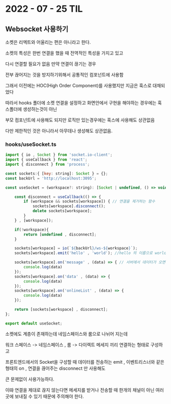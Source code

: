 # 2022 - 07 - 25 TIL

## Websocket 사용하기
소켓은 리엑트와 어울리는 편은 아니라고 한다.<br>
 
소켓의 특성은 한번 연결을 했을 때 전역적인 특성을 가지고 있고<br>

다시 연결할 필요가 없음 만약 연결이 끊기는 경우<br>

전부 끊어지는 것을 방지하기위해서 공통적인 컴포넌트에 사용함<br>

그래서 이전에는 HOC(High Order Component)를 사용했지만 지금은 훅스로 대채되었다<br>

따라서 hooks 폴더에 소켓 연결을 설정하고 화면안에서 구현을 해야하는 경우에는 훅스폴더에 생성하는것이 아닌<br>

부모 컴포넌트에 사용해도 되지만 로직만 있는경우에는 훅스에 사용해도 상관없음<br>

다만 제한적인 것은 아니라서 아무데나 생성해도 상관없음.

### hooks/useSocket.ts
```javascript
import { io , Socket } from 'socket.io-client';
import { useCallback } from 'react';
import { disconnect } from 'process';

const sockets:{ [key: string]: Socket } = {};
const backUrl = 'http://localhost:3095';

const useSocket = (workspace?: string): [Socket | undefined, () => void] => {

    const disconnect = useCallback(() => {
        if (workspace && sockets[workspace]) { // 연결을 제거하는 함수
            sockets[workspace].disconnect();
            delete sockets[workspace];
        }
    } , [workspace]);

    if(!workspace){
        return [undefined , disconnect]; 
    }

    sockets[workspace] = io(`${backUrl}/ws-${workspace}`);
    sockets[workspace].emit('hello' , 'world'); //hello 의 이름으로 world 데이터를 전송함

    sockets[workspace].on('message' , (data) => { // 서버에서 데이터가 오면 이벤트 발생
        console.log(data)
    });
    sockets[workspace].on('data' , (data) => {
        console.log(data)
    });
    sockets[workspace].on('onlineList' , (data) => {
        console.log(data)
    });

    return [sockets[workspace] , disconnect];
};

export default useSocket;
```

소켓에도 계층이 존재하는데 네임스페이스와 룸으로 나뉘어 지는데<br>

워크 스페이스 -> 네임스페이스 , 룸 -> 다이렉트 메세지 끼리 연결하는 형태로 구성하고<br>

프론트엔드에서의 Socket을 구성할 때 데이터를 전송하는 emit , 이벤트리스너와 같은 형태의 on , 연결을 끊어주는 disconnect 만 사용해도<br>

큰 문제없이 사용가능하다.<br>

이땨 연결을 제대로 끊지 않는다면 메세지를 받거나 전송할 때 한개의 채널이 아닌 여러곳에 보내질 수 있기 때문에 주의해야 한다.